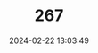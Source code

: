 ---
title: "267"
category: "Acomys kempi"
draft: false
date: 2024-02-22 13:03:49
languages:
  German: ["Kemp-Stachelmaus"]
  English: ["Kemp's Spiny Mouse"]
---